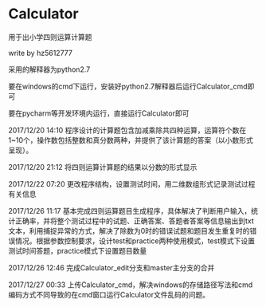 # Calculator
用于出小学四则运算计算题

write by hz5612777

采用的解释器为python2.7

要在windows的cmd下运行，安装好python2.7解释器后运行Calculator_cmd即可

要在pycharm等开发环境内运行，直接运行Calculator即可

2017/12/20 14:10
程序设计的计算题包含加减乘除共四种运算，运算符个数在1~10个，操作数包括整数和真分数两种，并提供了该计算题的答案（以小数形式呈现）。

2017/12/20 21:12
将四则运算计算题的结果以分数的形式显示

2017/12/22 07:20
更改程序结构，设置测试时间，用二维数组形式记录测试过程有关信息

2017/12/26 11:17
基本完成四则运算题目生成程序，具体解决了判断用户输入，统计正确率，并将整个测试过程中的试题、正确答案、答题者答案等信息输出到txt文本，利用捕捉异常的方式，解决了除数为0时的错误试题和题目发生重复时的错误情况。根据参数控制要求，设计test和practice两种使用模式，test模式下设置测试时间答题，practice模式下设置题目数量

2017/12/26 12:46
完成Calculator_edit分支和master主分支的合并

2017/12/27 00:33
上传Calculator_cmd，解决windows的存储路径写法和cmd编码方式不同导致的在cmd窗口运行Calculator文件乱码的问题。
